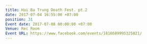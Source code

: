 ```yaml
---
title: Hai Ba Trung Death Fest. pt.2
date: 2017-07-04 16:55:00 +07:00
position: 31
Event date: 2017-07-08 00:00:00 +07:00
Venue: Rec Room
Event URL: https://www.facebook.com/events/1816689995325821/
---
```


